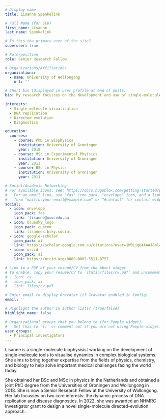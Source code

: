 ```yaml
---
# Display name
title: Lisanne Spenkelink

# Full Name (for SEO)
first_name: Lisanne
last_name: Spenkelink

# Is this the primary user of the site?
superuser: true

# Role/position
role: Senior Research Fellow

# Organizations/Affiliations
organizations:
  - name: University of Wollongong
    url: ''

# Short bio (displayed in user profile at end of posts)
bio: My research focusses on the development and use of single-molecule visualisation methods to study complex biological systems.

interests:
  - Single-molecule visualisation
  - DNA replication
  - Directed evolution
  - Diagnostics

education:
  courses:
    - course: PhD in Biophysics
      institution: University of Groningen
      year: 2018
    - course: MSc in Experimental Phyisics
      institution: University of Groningen
      year: 2013
    - course: BSc in Physics
      institution: University of Groningen
      year: 2011

# Social/Academic Networking
# For available icons, see: https://docs.hugoblox.com/getting-started/page-builder/#icons
#   For an email link, use "fas" icon pack, "envelope" icon, and a link in the
#   form "mailto:your-email@example.com" or "#contact" for contact widget.
social:
  - icon: envelope
    icon_pack: fas
    link: 'lisanne@uow.edu.au'
  - icon: bluesky_logo
    icon_pack: custom
    link: lisannes.bsky.social
  - icon: google-scholar
    icon_pack: ai
    link: https://scholar.google.com.au/citations?user=jW0LjqUAAAAJ&hl=en
  - icon: orcid
    icon_pack: ai
    link: https://orcid.org/0000-0002-5511-8757

# Link to a PDF of your resume/CV from the About widget.
# To enable, copy your resume/CV to `static/files/cv.pdf` and uncomment the lines below.
# - icon: cv
#   icon_pack: ai
#   link: files/cv.pdf

# Enter email to display Gravatar (if Gravatar enabled in Config)
email: ''

# Highlight the author in author lists? (true/false)
highlight_name: false

# Organizational groups that you belong to (for People widget)
#   Set this to `[]` or comment out if you are not using People widget.
user_groups:
  - Principal investigators
---
```


Lisanne is a single-molecule biophysisist working on the development of single-molecule tools to visualise dynamics in complex biological systems. She aims to bring together expertise from the fields of physics, chemistry, and biology to help solve important medical challenges facing the world today.

She obtained her BSc and MSc in physics in the Netherlands and obtained a joint PhD degree from the Universities of Groningen and Wollongong in 2018. She is now a Senior Research Fellow at the University of Wollongong. Her lab focusses on two core interests: the dynamic process of DNA replication and disease diagnostics. In 2022, she was awarded an NHMRC Investigator grant to design a novel single-molecule directed-evolution approach.